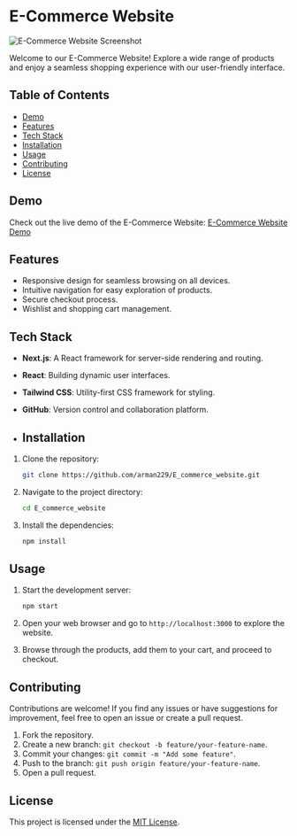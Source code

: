  
# E-Commerce Website

![E-Commerce Website Screenshot](https://github.com/arman229/E_commerce_website/assets/115856806/9a585da2-ba8d-413f-bb45-ffd17a505da4)

Welcome to our E-Commerce Website! Explore a wide range of products and enjoy a seamless shopping experience with our user-friendly interface.

## Table of Contents
- [Demo](#demo)
- [Features](#features)
- [Tech Stack](#tech-stack)
- [Installation](#installation)
- [Usage](#usage)
- [Contributing](#contributing)
- [License](#license)


## Demo
Check out the live demo of the E-Commerce Website: [E-Commerce Website Demo](https://my-shopping-website-assignment.vercel.app/)

## Features
- Responsive design for seamless browsing on all devices.
- Intuitive navigation for easy exploration of products.
- Secure checkout process.
- Wishlist and shopping cart management.



## Tech Stack
- **Next.js**: A React framework for server-side rendering and routing.
- **React**: Building dynamic user interfaces.
- **Tailwind CSS**: Utility-first CSS framework for styling.
- **GitHub**: Version control and collaboration platform.

- ## Installation
1. Clone the repository:
   ```bash
   git clone https://github.com/arman229/E_commerce_website.git
   ```
2. Navigate to the project directory:
   ```bash
   cd E_commerce_website
   ```
3. Install the dependencies:
   ```bash
   npm install
   ```

## Usage
1. Start the development server:
   ```bash
   npm start
   ```

2. Open your web browser and go to `http://localhost:3000` to explore the website.

3. Browse through the products, add them to your cart, and proceed to checkout.

## Contributing
Contributions are welcome! If you find any issues or have suggestions for improvement, feel free to open an issue or create a pull request.

1. Fork the repository.
2. Create a new branch: `git checkout -b feature/your-feature-name`.
3. Commit your changes: `git commit -m "Add some feature"`.
4. Push to the branch: `git push origin feature/your-feature-name`.
5. Open a pull request.

## License
This project is licensed under the [MIT License](LICENSE).

